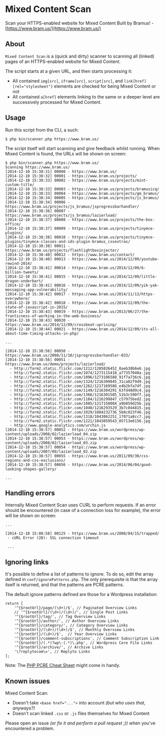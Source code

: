 # Mixed Content Scan

Scan your HTTPS-enabled website for Mixed Content
Built by Bramus! - [https://www.bram.us/](https://www.bram.us/)

## About

`Mixed Content Scan` is a (quick and dirty) scanner to scanning all (linked) pages of an HTTPS-enabled website for Mixed Content.

The script starts at a given URL, and then starts processing it:

*  All contained `img[src]`, `iframe[src]`, `script[src]`, and `link[href][rel="stylesheet"]` elements are checked for being Mixed Content or not
*  All contained `a[href]` elements linking to the same or a deeper level are successively processed for Mixed Content.

## Usage

Run this script from the CLI, a such:

```
$ php bin/scanner.php https://www.bram.us/
```

The script itself will start scanning and give feedback whilst running. When Mixed Content is found, the URLs will be shown on screen:

```
$ php bin/scanner.php https://www.bram.us/
Scanning https://www.bram.us/
[2014-12-10 15:38:31] 00000 - https://www.bram.us/
[2014-12-10 15:38:32] 00001 - https://www.bram.us/projects/
[2014-12-10 15:38:33] 00002 - https://www.bram.us/projects/mint-custom-title/
[2014-12-10 15:38:33] 00003 - https://www.bram.us/projects/bramusicq/
[2014-12-10 15:38:33] 00004 - https://www.bram.us/projects/gm_bramus/
[2014-12-10 15:38:34] 00005 - https://www.bram.us/projects/js_bramus/
[2014-12-10 15:38:34] 00006 - https://www.bram.us/projects/js_bramus/jsprogressbarhandler/
[2014-12-10 15:38:36] 00007 - https://www.bram.us/projects/js_bramus/lazierload/
[2014-12-10 15:38:37] 00008 - https://www.bram.us/projects/the-box-office/
[2014-12-10 15:38:37] 00009 - https://www.bram.us/projects/tinymce-plugins/
[2014-12-10 15:38:38] 00010 - https://www.bram.us/projects/tinymce-plugins/tinymce-classes-and-ids-plugin-bramus_cssextras/
[2014-12-10 15:38:38] 00011 - https://www.bram.us/projects/flashlightboxinjector/
[2014-12-10 15:38:40] 00012 - https://www.bram.us/contact/
[2014-12-10 15:38:40] 00013 - https://www.bram.us/2014/12/09/youtube-rewind-2014/
[2014-12-10 15:38:41] 00014 - https://www.bram.us/2014/12/09/6-billion-tweets/
[2014-12-10 15:38:41] 00015 - https://www.bram.us/2014/12/09/little-dragon-underbart/
[2014-12-10 15:38:41] 00016 - https://www.bram.us/2014/12/09/yik-yak-messaging-app-vulnerability/
[2014-12-10 15:38:42] 00017 - https://www.bram.us/2014/11/13/https-everywhere/
[2014-12-10 15:38:42] 00018 - https://www.bram.us/2014/12/09/the-state-of-javascript-in-2015/
[2014-12-10 15:38:43] 00019 - https://www.bram.us/2013/06/27/the-franticness-of-working-in-the-web-business/
[2014-12-10 15:38:43] 00020 - https://www.bram.us/2014/12/09/crossbeat-uprising/
[2014-12-10 15:38:44] 00021 - https://www.bram.us/2014/12/09/its-all-about-time-timing-attacks-in-php/

...

[2014-12-10 15:38:56] 00050 - https://www.bram.us/2008/11/10/jsprogressbarhandler-033/
[2014-12-10 15:38:56] 00051 - https://www.bram.us/demo/projects/lazierload/
  - http://farm2.static.flickr.com/1212/1285026452_0aeb38b6e6.jpg
  - http://farm2.static.flickr.com/1074/1273115418_a77357040a.jpg
  - http://farm2.static.flickr.com/1096/1273106588_91f7a736c6.jpg
  - http://farm2.static.flickr.com/1324/1216309045_31ca82f9d9.jpg
  - http://farm2.static.flickr.com/1262/1217169586_e4b2bfa7df.jpg
  - http://farm2.static.flickr.com/1149/1216304291_63fd48d9c4.jpg
  - http://farm2.static.flickr.com/1366/1216301505_51b3c590ff.jpg
  - http://farm2.static.flickr.com/1184/1216299847_c57975bed2.jpg
  - http://farm2.static.flickr.com/1085/1217158084_a9b059d25b.jpg
  - http://farm2.static.flickr.com/1040/1216293529_3b7c044815.jpg
  - http://farm2.static.flickr.com/1029/1084232736_5b8c023f46.jpg
  - http://farm2.static.flickr.com/1318/1043062251_17071a8cc7.jpg
  - http://farm2.static.flickr.com/1221/1043059543_05713e6156.jpg
  - http://www.google-analytics.com/urchin.js
[2014-12-10 15:38:57] 00052 - https://www.bram.us/wordpress/wp-content/uploads/2008/02/lazierload_04.zip
[2014-12-10 15:38:57] 00053 - https://www.bram.us/wordpress/wp-content/uploads/2008/02/lazierload_03.zip
[2014-12-10 15:38:57] 00054 - https://www.bram.us/wordpress/wp-content/uploads/2007/09/lazierload_02.zip
[2014-12-10 15:38:57] 00055 - https://www.bram.us/2011/09/30/css-regions-and-css-exclusions/
[2014-12-10 15:38:57] 00056 - https://www.bram.us/2014/06/04/good-looking-shapes-gallery/

...
```

## Handling errors

Internally Mixed Content Scan uses CURL to perform requests. If an error should be encountered (in case of a connection loss for example), the error will be shown on screen:

```
...

[2014-12-10 15:08:58] 00125 - https://www.bram.us/2008/04/15/trapped/
 - cURL Error (28): SSL connection timeout

 ...
```

## Ignoring links

It's possible to define a list of patterns to ignore. To do so, edit the array defined in `conf/ignorePatterns.php`. The only prerequisite is that the array itself is returned, and that the patterns are PCRE patterns.

The default ignore patterns defined are those for a Wordpress installation:

```
return [
	'^{$rootUrl}/page/(\d+)/$', // Paginated Overview Links
	// '^{$rootUrl}/(\d+)/(\d+)/', // Single Post Links
	'^{$rootUrl}/tag/', // Tag Overview Links
	'^{$rootUrl}/author/', // Author Overview Links
	'^{$rootUrl}/category/', // Category Overview Links
	'^{$rootUrl}/(\d+)/(\d+)/$', // Monthly Overview Links
	'^{$rootUrl}/(\d+)/$',  // Year Overview Links
	'^{$rootUrl}/comment-subscriptions', // Comment Subscription Link
	'^{$rootUrl}/(.*)?wp\-(.*)\.php', // Wordpress Core File Links
	'^{$rootUrl}/archive/', // Archive Links
	'\?replytocom\=', // Replyto Links
];
```

Note: The [PHP PCRE Cheat Sheet](https://www.cs.washington.edu/education/courses/190m/12sp/cheat-sheets/php-regex-cheat-sheet.pdf) might come in handy.

## Known issues

Mixed Content Scan:

* Doesn't take `<base href="...">` into account _(but who uses that, anyways?)_
* Doesn't scan linked `.css` or `.js` files themselves for Mixed Content

Please open an issue _(or fix it and perform a pull request ;))_ when you've encountered a problem.
